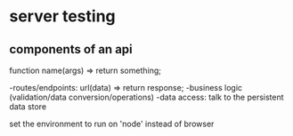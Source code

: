 # server testing

## components of an api

function name(args) => return something;

-routes/endpoints: url(data) => return response;
-business logic (validation/data conversion/operations)
-data access: talk to the persistent data store

set the environment to run on 'node' instead of browser